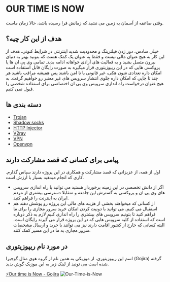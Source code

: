 # OUR TIME IS NOW 
وقتی صاعقه از آسمان به زمین می نشید که زمانش فرا رسیده باشد، حالا زمان ماست. 

## هدف از این کار چیه؟‌
خیلی سادس، دور زدن فیلترینگ و محدودیت شدید اینترنتی در شرایط کنونی. هدف از این کار به هیچ عنوان مالی نیست و فقط به عنوان یک کمک هست که بتونید بهتر به دنیای بیرون متصل بشید و به فعالیت های آزادی خواهانه ادامه بدید. تمامی وی پی ان ها یا پروکسی هایی که در این ریپوزیتوری قرار میگیره به صورت رایگان قابل استفاده است امکان داره تعدادی شون هکی، غیر قانونی یا نا امن باشند پس همیشه مراقب باشید هر چند تا جایی که امکان داره جلوی انتشار سرویس های غیر معتبر رو خواهیم گرفت.
به هیچ عنوان درخواست راه اندازی سرویس وی پی ان اختصاصی برای استفاده شخصی را قبول نمی کنیم.

## دسته بندی ها 
 - [Trojan](trojan/)
 - [Shadow socks](shadow-socks/)
 - [HTTP Injector](Injectors/)
 - [V2ray](v2ray/)
 - [VPN](vpn/)
 - [Openvpn](openvpn/)
## پیامی برای کسانی که قصد مشارکت دارند  
اول از همه، از عزیزانی که قصد مشارکت و همکاری در این پروژه دارند سپاس گذارم. کاری که انجام میدهید بسیار با ارزش است. 
- اگر از دانش تخصصی در این زمینه برخوردار هستید می توانید با راه اندازی سرویس های وی پی ان و پروکسی به گسترش این جامعه و متقابلا دسترسی بیشتری از مردم ایران به اینترنت را فراهم کنید. 
- از کسانی که میخواهند بخشی از هزینه های مالی این پروژه رو پوشش دهند هم استقبال می کنیم. می توانید با دونیت کردن امکان خرید سرور مجازی را برای ما فراهم کنید تا بتونیم سرویس های بیشتری را راه اندازی کنیم لازم به ذکر دوباره است که استفاده از کلیه سرویس هایی که در این پروژه قرار می گیرند رایگان است. البته کسانی که خارج از کشور اقامت دارند نیز می توانند با خرید و ارسال مشخصات سرور مجازی به ما در این مسیر کمک کنند. 

## در مورد نام ریپوزیتوری 
اسم این ریپوزیتوری، از موزیکی به همین نام از گروه هوی متال گوجیرا (Gojira) گرفته شده است می تونید از لینک زیر به این موزیک گوش بدید. 

[⚡Our time is Now - Gojira](https://www.youtube.com/watch?v=76u8h0gjd-Y)
![Our-Time-is-Now](https://i.scdn.co/image/ab67616d0000b27379ea049e0ac6010b61585391)
